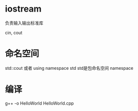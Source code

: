iostream
========
负责输入输出标准库

cin, cout

命名空间
=======
std::cout 或者 using namespace std 
std是包命名空间 namespace

编译
====
g++ -o HelloWorld HelloWorld.cpp